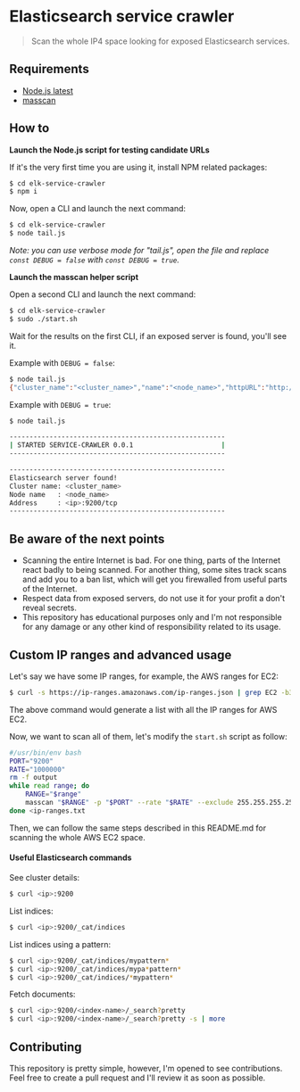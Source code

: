 # Elasticsearch service crawler

> Scan the whole IP4 space looking for exposed Elasticsearch services.

## Requirements

- [Node.js latest](https://nodejs.org)
- [masscan](https://github.com/robertdavidgraham/masscan)

## How to

**Launch the Node.js script for testing candidate URLs**

If it's the very first time you are using it, install NPM related packages:

```sh
$ cd elk-service-crawler
$ npm i 
```

Now, open a CLI and launch the next command:

```sh
$ cd elk-service-crawler
$ node tail.js
```

_Note: you can use verbose mode for "tail.js", open the file and replace `const DEBUG = false` with `const DEBUG = true`._

**Launch the masscan helper script**

Open a second CLI and launch the next command:

```sh
$ cd elk-service-crawler
$ sudo ./start.sh
```

Wait for the results on the first CLI, if an exposed server is found, you'll see it.

Example with `DEBUG = false`:

```sh
$ node tail.js
{"cluster_name":"<cluster_name>","name":"<node_name>","httpURL":"http://<ip>:9200","ip":"<ip>","port":"9200/tcp"}
```

Example with `DEBUG = true`:

```sh
$ node tail.js

------------------------------------------------------
| STARTED SERVICE-CRAWLER 0.0.1                      |
------------------------------------------------------

------------------------------------------------------
Elasticsearch server found!
Cluster name: <cluster_name>
Node name   : <node_name>
Address     : <ip>:9200/tcp
------------------------------------------------------
```

## Be aware of the next points

- Scanning the entire Internet is bad. For one thing, parts of the Internet react badly to being scanned. For another thing, some sites track scans and add you to a ban list, which will get you firewalled from useful parts of the Internet.
- Respect data from exposed servers, do not use it for your profit a don't reveal secrets.
- This repository has educational purposes only and I'm not responsible for any damage or any other kind of responsibility related to its usage.

## Custom IP ranges and advanced usage

Let's say we have some IP ranges, for example, the AWS ranges for EC2:

```sh
$ curl -s https://ip-ranges.amazonaws.com/ip-ranges.json | grep EC2 -b3 | grep ip_prefix | grep -o -P "\d+\.\d+\.\d+\.\d+/\d+" > ip-ranges.txt
```

The above command would generate a list with all the IP ranges for AWS EC2.

Now, we want to scan all of them, let's modify the `start.sh` script as follow:

```sh
#/usr/bin/env bash
PORT="9200"
RATE="1000000"
rm -f output
while read range; do
    RANGE="$range"
    masscan "$RANGE" -p "$PORT" --rate "$RATE" --exclude 255.255.255.255 >> output
done <ip-ranges.txt
```

Then, we can follow the same steps described in this README.md for scanning the whole AWS EC2 space.

#### Useful Elasticsearch commands

See cluster details:

```sh
$ curl <ip>:9200
```

List indices:

```sh
$ curl <ip>:9200/_cat/indices
```

List indices using a pattern:

```sh
$ curl <ip>:9200/_cat/indices/mypattern*
$ curl <ip>:9200/_cat/indices/mypa*pattern*
$ curl <ip>:9200/_cat/indices/*mypattern*
```

Fetch documents:

```sh
$ curl <ip>:9200/<index-name>/_search?pretty
$ curl <ip>:9200/<index-name>/_search?pretty -s | more
```

## Contributing

This repository is pretty simple, however, I'm opened to see contributions. Feel free to create a pull request and I'll review it as soon as possible.
